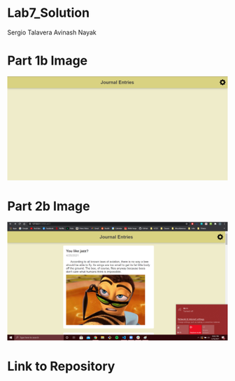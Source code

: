 # Lab7_Solution
Sergio Talavera
Avinash Nayak

# Part 1b Image
![Part-1b](part-1b.png "Part-1b")

# Part 2b Image
![Part-2b](part-2b.png "Part-2b")

# Link to Repository
